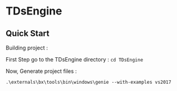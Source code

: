 # TDsEngine

## Quick Start
Building project :

First Step go to the TDsEngine directory : 
`cd TDsEngine`

Now, Generate project files : 

`.\externals\bx\tools\bin\windows\genie --with-examples vs2017`
